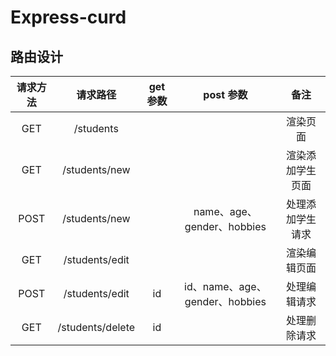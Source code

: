# Express-curd

## 路由设计

| 请求方法 |     请求路径     | get参数 |           post 参数            |       备注       |
| :------: | :--------------: | :-----: | :----------------------------: | :--------------: |
|   GET    |    /students     |         |                                |     渲染页面     |
|   GET    |  /students/new   |         |                                | 渲染添加学生页面 |
|   POST   |  /students/new   |         |   name、age、gender、hobbies   | 处理添加学生请求 |
|   GET    |  /students/edit  |         |                                |   渲染编辑页面   |
|   POST   |  /students/edit  |   id    | id、name、age、gender、hobbies |   处理编辑请求   |
|   GET    | /students/delete |   id    |                                |   处理删除请求   |
